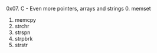 0x07. C - Even more pointers, arrays and strings
0. memset
1. memcpy
2. strchr
3. strspn
4. strpbrk
5. strstr
